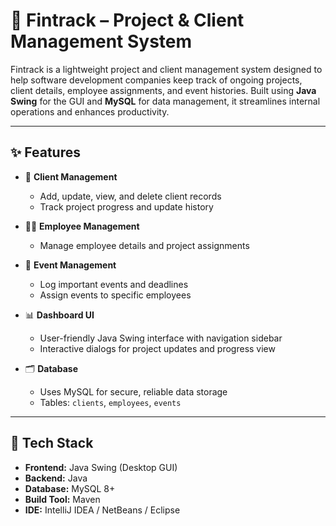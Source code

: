 # 💼 Fintrack – Project & Client Management System

Fintrack is a lightweight project and client management system designed to help software development companies keep track of ongoing projects, client details, employee assignments, and event histories. Built using **Java Swing** for the GUI and **MySQL** for data management, it streamlines internal operations and enhances productivity.

---

## ✨ Features

- 👥 **Client Management**
  - Add, update, view, and delete client records
  - Track project progress and update history

- 🧑‍💻 **Employee Management**
  - Manage employee details and project assignments

- 📅 **Event Management**
  - Log important events and deadlines
  - Assign events to specific employees

- 📊 **Dashboard UI**
  - User-friendly Java Swing interface with navigation sidebar
  - Interactive dialogs for project updates and progress view

- 🗂️ **Database**
  - Uses MySQL for secure, reliable data storage
  - Tables: `clients`, `employees`, `events`

---

## 🔧 Tech Stack

- **Frontend:** Java Swing (Desktop GUI)
- **Backend:** Java
- **Database:** MySQL 8+
- **Build Tool:** Maven
- **IDE:** IntelliJ IDEA / NetBeans / Eclipse

